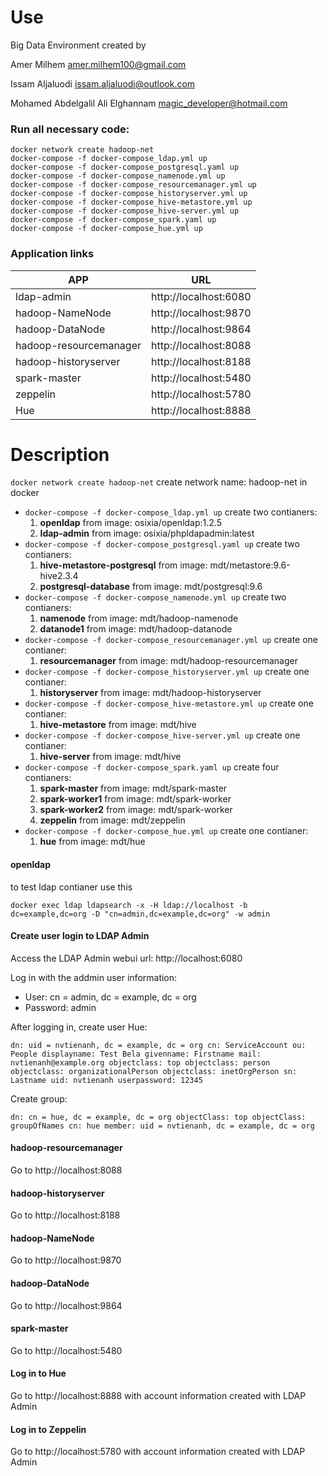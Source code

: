 # Use
Big Data Environment created by

Amer Milhem <amer.milhem100@gmail.com>

Issam Aljaluodi <issam.aljaluodi@outlook.com>

Mohamed Abdelgalil Ali Elghannam <magic_developer@hotmail.com>


### Run all necessary code:

    docker network create hadoop-net
    docker-compose -f docker-compose_ldap.yml up
    docker-compose -f docker-compose_postgresql.yaml up
    docker-compose -f docker-compose_namenode.yml up
    docker-compose -f docker-compose_resourcemanager.yml up
    docker-compose -f docker-compose_historyserver.yml up
    docker-compose -f docker-compose_hive-metastore.yml up
    docker-compose -f docker-compose_hive-server.yml up
    docker-compose -f docker-compose_spark.yaml up
    docker-compose -f docker-compose_hue.yml up
### Application links
| APP | URL|
| ------ | ------ |
| ldap-admin| http://localhost:6080 |
| hadoop-NameNode | http://localhost:9870 |
| hadoop-DataNode | http://localhost:9864 |
| hadoop-resourcemanager | http://localhost:8088 |
| hadoop-historyserver | http://localhost:8188|
| spark-master | http://localhost:5480 |
| zeppelin | http://localhost:5780 |
| Hue | http://localhost:8888 |

# Description

 `docker network create hadoop-net`  create network name: hadoop-net in docker
- `docker-compose -f docker-compose_ldap.yml up` create two contianers:
	 1. **openldap** from image: osixia/openldap:1.2.5 
	 2. **ldap-admin** from image: osixia/phpldapadmin:latest
- `docker-compose -f docker-compose_postgresql.yaml up` create two contianers:
	 1. **hive-metastore-postgresql** from image: mdt/metastore:9.6-hive2.3.4 
	 2. **postgresql-database** from image: mdt/postgresql:9.6
- `docker-compose -f docker-compose_namenode.yml up` create two contianers:
	 1. **namenode** from image: mdt/hadoop-namenode 
	 2. **datanode1** from image: mdt/hadoop-datanode
- `docker-compose -f docker-compose_resourcemanager.yml up` create one contianer:
	 1. **resourcemanager** from image: mdt/hadoop-resourcemanager 
- `docker-compose -f docker-compose_historyserver.yml up` create one contianer:
	 1. **historyserver** from image: mdt/hadoop-historyserver 
- `docker-compose -f docker-compose_hive-metastore.yml up` create one contianer:
	 1. **hive-metastore** from image: mdt/hive
- `docker-compose -f docker-compose_hive-server.yml up` create one contianer:
	 1. **hive-server** from image: mdt/hive
- `docker-compose -f docker-compose_spark.yaml up` create four contianers:
	 1. **spark-master** from image: mdt/spark-master
	 2. **spark-worker1** from image: mdt/spark-worker
	 3. **spark-worker2** from image: mdt/spark-worker
	 4. **zeppelin** from image: mdt/zeppelin
- `docker-compose -f docker-compose_hue.yml up` create one contianer:
	 1. **hue** from image: mdt/hue 
#### openldap
to test ldap contianer use this

    docker exec ldap ldapsearch -x -H ldap://localhost -b dc=example,dc=org -D "cn=admin,dc=example,dc=org" -w admin

#### Create user login to LDAP Admin

Access the LDAP Admin webui url:  http://localhost:6080

Log in with the addmin user information:

 * User: cn = admin, dc = example, dc = org
 * Password: admin

After logging in, create user Hue:

`
dn: uid = nvtienanh, dc = example, dc = org
cn: ServiceAccount
ou: People
displayname: Test Bela
givenname: Firstname
mail: nvtienanh@example.org
objectclass: top
objectclass: person
objectclass: organizationalPerson
objectclass: inetOrgPerson
sn: Lastname
uid: nvtienanh
userpassword: 12345
`

Create group:

`
dn: cn = hue, dc = example, dc = org
objectClass: top
objectClass: groupOfNames
cn: hue
member: uid = nvtienanh, dc = example, dc = org
`
#### hadoop-resourcemanager
Go to http://localhost:8088
#### hadoop-historyserver
Go to http://localhost:8188
#### hadoop-NameNode
Go to http://localhost:9870
#### hadoop-DataNode
Go to http://localhost:9864
#### spark-master
Go to http://localhost:5480
#### Log in to Hue
Go to http://localhost:8888 with account information created with LDAP Admin
#### Log in to Zeppelin
Go to http://localhost:5780 with account information created with LDAP Admin
